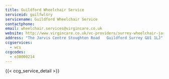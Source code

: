 ```yaml
---
title: Guildford Wheelchair Service
serviceid: guilfwlsry
servicename: Guildford Wheelchair Service
contactphone: 
email: wheelchair.services@virgincare.co.uk
website: http://www.virgincare.co.uk/vc-providers/surrey-wheelchair-jarvis-centre/
address: "The Jarvis Centre Stoughton Road   Guildford Surrey GU1 1LJ"
ccgservices:
  - wcs
ccgcodes:
  - e38000214
---
```


{{< ccg_service_detail >}}
